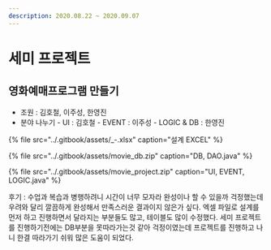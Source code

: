 ```yaml
---
description: 2020.08.22 ~ 2020.09.07
---
```


# 세미 프로젝트

## 영화예매프로그램 만들기

* 조원 : 김호철, 이주성, 한영진
* 분야 나누기 - UI : 김호철 - EVENT : 이주성 - LOGIC & DB : 한영진

{% file src="../.gitbook/assets/\_-.xlsx" caption="설계 EXCEL" %}

{% file src="../.gitbook/assets/movie\_db.zip" caption="DB, DAO.java" %}

{% file src="../.gitbook/assets/movie\_project.zip" caption="UI, EVENT, LOGIC.java" %}

후기 : 수업과 복습과 병행하려니 시간이 너무 모자라 완성이나 할 수 있을까 걱정했는데 우려와 달리 깔끔하게 완성해서 만족스러운 결과이지 않은가 싶다. 엑셀 파일로 설계를 먼저 하고 진행하면서 달라지는 부분들도 많고, 테이블도 많이 수정했다. 세미 프로젝트를 진행하기전에는 DB부분을 못따라가는것 같아 걱정이였는데 프로젝트를 진행하고 나니 한결 따라가기 쉬워 많은 도움이 되었다.


